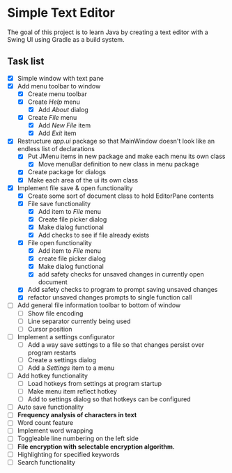 # Simple Text Editor

The goal of this project is to learn Java by creating a text editor with a Swing UI using Gradle as a build system.

## Task list

- [x] Simple window with text pane
- [x] Add menu toolbar to window
  - [x] Create menu toolbar
  - [x] Create *Help* menu
    - [x] Add *About* dialog
  - [x] Create *File* menu
    - [x] Add *New File* item
    - [x] Add *Exit* item
- [x] Restructure *app.ui* package so that MainWindow doesn't look like an endless list of declarations
  - [x] Put JMenu items in new package and make each menu its own class
    - [x] Move menuBar definition to new class in menu package
  - [x] Create package for dialogs
  - [x] Make each area of the ui its own class
- [x] Implement file save & open functionality
  - [x] Create some sort of document class to hold EditorPane contents
  - [x] File save functionality
    - [x] Add item to *File* menu
    - [x] Create file picker dialog
    - [x] Make dialog functional
    - [x] Add checks to see if file already exists
  - [x] File open functionality
    - [x] Add item to *File* menu
    - [x] create file picker dialog
    - [x] Make dialog functional
    - [x] add safety checks for unsaved changes in currently open document
  - [x] Add safety checks to program to prompt saving unsaved changes
  - [x] refactor unsaved changes prompts to single function call
- [ ] Add general file information toolbar to bottom of window
  - [ ] Show file encoding
  - [ ] Line separator currently being used
  - [ ] Cursor position
- [ ] Implement a settings configurator
  - [ ] Add a way save settings to a file so that changes persist over program restarts
  - [ ] Create a settings dialog
  - [ ] Add a *Settings* item to a menu
- [ ] Add hotkey functionality
  - [ ] Load hotkeys from settings at program startup
  - [ ] Make menu item reflect hotkey
  - [ ] Add to settings dialog so that hotkeys can be configured
- [ ] Auto save functionality
- [ ] **Frequency analysis of characters in text**
- [ ] Word count feature
- [ ] Implement word wrapping
- [ ] Toggleable line numbering on the left side
- [ ] **File encryption with selectable encryption algorithm.**
- [ ] Highlighting for specified keywords
- [ ] Search functionality
